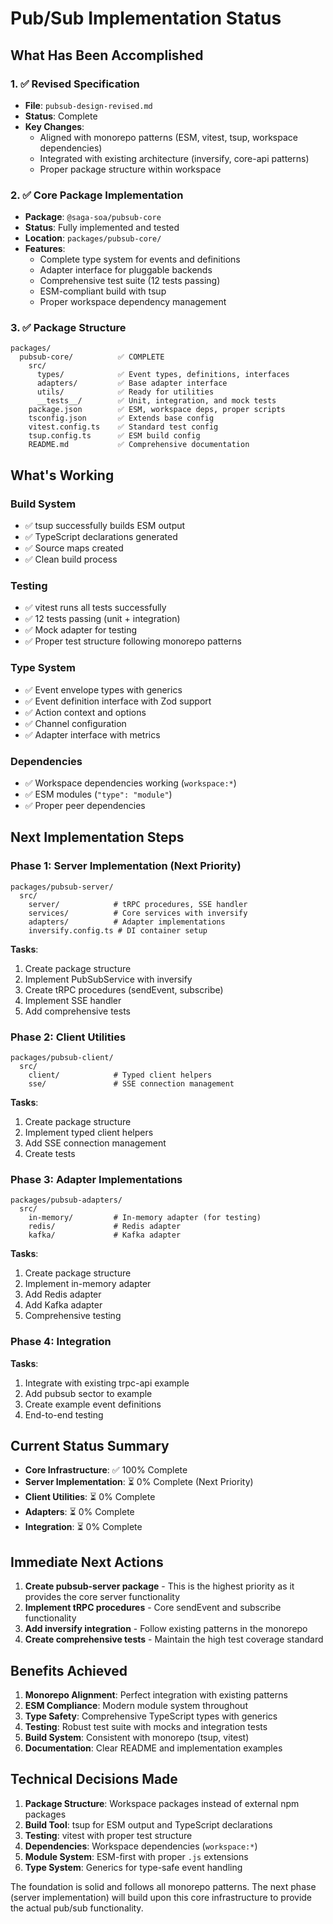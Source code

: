 # Pub/Sub Implementation Status

## What Has Been Accomplished

### 1. ✅ Revised Specification
- **File**: `pubsub-design-revised.md`
- **Status**: Complete
- **Key Changes**: 
  - Aligned with monorepo patterns (ESM, vitest, tsup, workspace dependencies)
  - Integrated with existing architecture (inversify, core-api patterns)
  - Proper package structure within workspace

### 2. ✅ Core Package Implementation
- **Package**: `@saga-soa/pubsub-core`
- **Status**: Fully implemented and tested
- **Location**: `packages/pubsub-core/`
- **Features**:
  - Complete type system for events and definitions
  - Adapter interface for pluggable backends
  - Comprehensive test suite (12 tests passing)
  - ESM-compliant build with tsup
  - Proper workspace dependency management

### 3. ✅ Package Structure
```
packages/
  pubsub-core/          ✅ COMPLETE
    src/
      types/            ✅ Event types, definitions, interfaces
      adapters/         ✅ Base adapter interface
      utils/            ✅ Ready for utilities
      __tests__/        ✅ Unit, integration, and mock tests
    package.json        ✅ ESM, workspace deps, proper scripts
    tsconfig.json       ✅ Extends base config
    vitest.config.ts    ✅ Standard test config
    tsup.config.ts      ✅ ESM build config
    README.md           ✅ Comprehensive documentation
```

## What's Working

### Build System
- ✅ tsup successfully builds ESM output
- ✅ TypeScript declarations generated
- ✅ Source maps created
- ✅ Clean build process

### Testing
- ✅ vitest runs all tests successfully
- ✅ 12 tests passing (unit + integration)
- ✅ Mock adapter for testing
- ✅ Proper test structure following monorepo patterns

### Type System
- ✅ Event envelope types with generics
- ✅ Event definition interface with Zod support
- ✅ Action context and options
- ✅ Channel configuration
- ✅ Adapter interface with metrics

### Dependencies
- ✅ Workspace dependencies working (`workspace:*`)
- ✅ ESM modules (`"type": "module"`)
- ✅ Proper peer dependencies

## Next Implementation Steps

### Phase 1: Server Implementation (Next Priority)
```
packages/pubsub-server/
  src/
    server/            # tRPC procedures, SSE handler
    services/          # Core services with inversify
    adapters/          # Adapter implementations
    inversify.config.ts # DI container setup
```

**Tasks**:
1. Create package structure
2. Implement PubSubService with inversify
3. Create tRPC procedures (sendEvent, subscribe)
4. Implement SSE handler
5. Add comprehensive tests

### Phase 2: Client Utilities
```
packages/pubsub-client/
  src/
    client/            # Typed client helpers
    sse/               # SSE connection management
```

**Tasks**:
1. Create package structure
2. Implement typed client helpers
3. Add SSE connection management
4. Create tests

### Phase 3: Adapter Implementations
```
packages/pubsub-adapters/
  src/
    in-memory/         # In-memory adapter (for testing)
    redis/             # Redis adapter
    kafka/             # Kafka adapter
```

**Tasks**:
1. Create package structure
2. Implement in-memory adapter
3. Add Redis adapter
4. Add Kafka adapter
5. Comprehensive testing

### Phase 4: Integration
**Tasks**:
1. Integrate with existing trpc-api example
2. Add pubsub sector to example
3. Create example event definitions
4. End-to-end testing

## Current Status Summary

- **Core Infrastructure**: ✅ 100% Complete
- **Server Implementation**: ⏳ 0% Complete (Next Priority)
- **Client Utilities**: ⏳ 0% Complete
- **Adapters**: ⏳ 0% Complete
- **Integration**: ⏳ 0% Complete

## Immediate Next Actions

1. **Create pubsub-server package** - This is the highest priority as it provides the core server functionality
2. **Implement tRPC procedures** - Core sendEvent and subscribe functionality
3. **Add inversify integration** - Follow existing patterns in the monorepo
4. **Create comprehensive tests** - Maintain the high test coverage standard

## Benefits Achieved

1. **Monorepo Alignment**: Perfect integration with existing patterns
2. **ESM Compliance**: Modern module system throughout
3. **Type Safety**: Comprehensive TypeScript types with generics
4. **Testing**: Robust test suite with mocks and integration tests
5. **Build System**: Consistent with monorepo (tsup, vitest)
6. **Documentation**: Clear README and implementation examples

## Technical Decisions Made

1. **Package Structure**: Workspace packages instead of external npm packages
2. **Build Tool**: tsup for ESM output and TypeScript declarations
3. **Testing**: vitest with proper test structure
4. **Dependencies**: Workspace dependencies (`workspace:*`)
5. **Module System**: ESM-first with proper `.js` extensions
6. **Type System**: Generics for type-safe event handling

The foundation is solid and follows all monorepo patterns. The next phase (server implementation) will build upon this core infrastructure to provide the actual pub/sub functionality. 